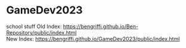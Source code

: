 # GameDev2023
school stuff
Old Index: https://bengriffi.github.io/Ben-Repository/public/index.html
<br>
New Index: https://bengriffi.github.io/GameDev2023/public/index.html
